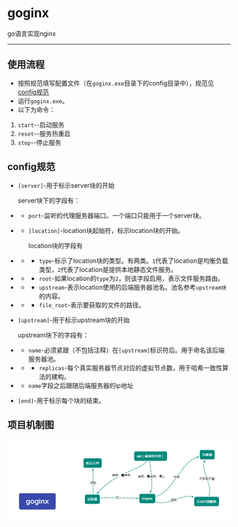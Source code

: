 # goginx
 go语言实现nginx

---
## 使用流程
- 按照规范填写配置文件（在`goginx.exe`目录下的config目录中），规范见 [config规范](#config规范)
- 运行`goginx.exe`。
- 以下为命令：
1. `start`--启动服务
2. `reset`--服务热重启
3. `stop`--停止服务

## config规范
- `[server]`-用于标示server块的开始

    server块下的字段有：
- - `port`-监听的代理服务器端口。一个端口只能用于一个server块。
- - `[location]`-location块起始符，标示location块的开始。

    location块的字段有
- - - `type`-标示了location块的类型。有两类。`1`代表了location是均衡负载类型，`2`代表了location是提供本地静态文件服务。
- - - `root`-如果location的`type`为`2`，则该字段启用，表示文件服务路由。
- - - `upstream`-表示location使用的后端服务器池名。池名参考`upstream块`的内容。
- - - `file_root`-表示要获取的文件的路径。

- `[upstream]`-用于标示upstream块的开始

  upstream块下的字段有：
- - `name`-必须紧跟（不包括注释）在`[upstream]`标识符后。用于命名该后端服务器池。
- - - `replicas`-每个真实服务器节点对应的虚拟节点数，用于哈希一致性算法的建构。
- - `name`字段之后跟随后端服务器的ip地址

- `[end]`-用于标示每个块的结束。

## 项目机制图

![goginx.png](goginx.png)
